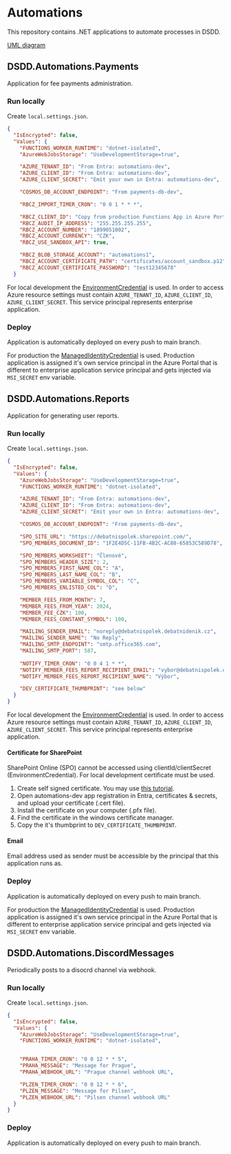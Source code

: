 ﻿# Automations

This repository contains .NET applications to automate processes in DSDD.

[UML diagram](https://debatnispolek.sharepoint.com/:u:/r/Shared%20Documents/IT%20komise/Automatizace%20proces%C5%AF/Spr%C3%A1va%20plateb%20a%20reporty.vsdx?d=wf2d58d606e964fe0bf85d1f024a5466f&csf=1&web=1&e=gsjnz1)

## DSDD.Automations.Payments

Application for fee payments administration.

### Run locally

Create `local.settings.json`.
```json
{
  "IsEncrypted": false,
  "Values": {
    "FUNCTIONS_WORKER_RUNTIME": "dotnet-isolated",
    "AzureWebJobsStorage": "UseDevelopmentStorage=true",

    "AZURE_TENANT_ID": "From Entra: automations-dev",
    "AZURE_CLIENT_ID": "From Entra: automations-dev",
    "AZURE_CLIENT_SECRET": "Emit your own in Entra: automations-dev",

    "COSMOS_DB_ACCOUNT_ENDPOINT": "From payments-db-dev",

    "RBCZ_IMPORT_TIMER_CRON": "0 0 1 * * *",

    "RBCZ_CLIENT_ID": "Copy from production Functions App in Azure Portal",
    "RBCZ_AUDIT_IP_ADDRESS": "255.255.255.255",
    "RBCZ_ACCOUNT_NUMBER": "1899051002",
    "RBCZ_ACCOUNT_CURRENCY": "CZK",
    "RBCZ_USE_SANDBOX_API": true,

    "RBCZ_BLOB_STORAGE_ACCOUNT": "automations1",
    "RBCZ_ACCOUNT_CERTIFICATE_PATH": "certificates/account_sandbox.p12",
    "RBCZ_ACCOUNT_CERTIFICATE_PASSWORD": "test12345678"
  }
```
For local development the [EnvironmentCredential](https://learn.microsoft.com/en-us/dotnet/api/azure.identity.environmentcredential) is used. In order to access Azure resource settings must contain `AZURE_TENANT_ID`, `AZURE_CLIENT_ID`, `AZURE_CLIENT_SECRET`. This service principal represents enterprise application.

### Deploy

Application is automatically deployed on every push to main branch.

For production the [ManagedIdentityCredential](https://learn.microsoft.com/en-us/dotnet/api/azure.identity.managedidentitycredential) is used. Production application is assigned it's own service principal in the Azure Portal that is different to enterprise application service principal and gets injected via `MSI_SECRET` env variable.

## DSDD.Automations.Reports

Application for generating user reports.

### Run locally

Create `local.settings.json`.
```json
{
  "IsEncrypted": false,
  "Values": {
    "AzureWebJobsStorage": "UseDevelopmentStorage=true",
    "FUNCTIONS_WORKER_RUNTIME": "dotnet-isolated",

    "AZURE_TENANT_ID": "From Entra: automations-dev",
    "AZURE_CLIENT_ID": "From Entra: automations-dev",
    "AZURE_CLIENT_SECRET": "Emit your own in Entra: automations-dev",

    "COSMOS_DB_ACCOUNT_ENDPOINT": "From payments-db-dev",

    "SPO_SITE_URL": "https://debatnispolek.sharepoint.com/",
    "SPO_MEMBERS_DOCUMENT_ID": "1F2E4D5C-11FB-4B2C-AC80-65853C589D78",

    "SPO_MEMBERS_WORKSHEET": "Členové",
    "SPO_MEMBERS_HEADER_SIZE": 2,
    "SPO_MEMBERS_FIRST_NAME_COL": "A",
    "SPO_MEMBERS_LAST_NAME_COL": "B",
    "SPO_MEMBERS_VARIABLE_SYMBOL_COL": "C",
    "SPO_MEMBERS_ENLISTED_COL": "D",

    "MEMBER_FEES_FROM_MONTH": 7,
    "MEMBER_FEES_FROM_YEAR": 2024,
    "MEMBER_FEE_CZK": 100,
    "MEMBER_FEES_CONSTANT_SYMBOL": 100,

    "MAILING_SENDER_EMAIL": "noreply@debatnispolek.debatnidenik.cz",
    "MAILING_SENDER_NAME": "No Reply",
    "MAILING_SMTP_ENDPOINT": "smtp.office365.com",
    "MAILING_SMTP_PORT": 587,
    
    "NOTIFY_TIMER_CRON": "0 0 4 1 * *",
    "NOTIFY_MEMBER_FEES_REPORT_RECIPIENT_EMAIL": "vybor@debatnispolek.debatnidenik.cz",
    "NOTIFY_MEMBER_FEES_REPORT_RECIPIENT_NAME": "Výbor",

    "DEV_CERTIFICATE_THUMBPRINT": "see below"
  }
}
```

For local development the [EnvironmentCredential](https://learn.microsoft.com/en-us/dotnet/api/azure.identity.environmentcredential) is used. In order to access Azure resource settings must contain `AZURE_TENANT_ID`, `AZURE_CLIENT_ID`, `AZURE_CLIENT_SECRET`. This service principal represents enterprise application.

#### Certificate for SharePoint

SharePoint Online (SPO) cannot be accessed using clientId/clientSecret (EnvironmentCredential). For local development certificate must be used.

1. Create self signed certificate. You may use [this tutorial](https://learn.microsoft.com/en-us/sharepoint/dev/solution-guidance/security-apponly-azuread).
1. Open automations-dev app registration in Entra, certificates & secrets, and upload your certificate (.cert file).
1. Install the certificate on your computer (.pfx file).
1. Find the certificate in the windows certificate manager.
1. Copy the it's thumbprint to `DEV_CERTIFICATE_THUMBPRINT`.

#### Email

Email address used as sender must be accessible by the principal that this application runs as.

### Deploy

Application is automatically deployed on every push to main branch.

For production the [ManagedIdentityCredential](https://learn.microsoft.com/en-us/dotnet/api/azure.identity.managedidentitycredential) is used. Production application is assigned it's own service principal in the Azure Portal that is different to enterprise application service principal and gets injected via `MSI_SECRET` env variable.

## DSDD.Automations.DiscordMessages

Periodically posts to a disocrd channel via webhook.

### Run locally

Create `local.settings.json`.
```json
{
  "IsEncrypted": false,
  "Values": {
    "AzureWebJobsStorage": "UseDevelopmentStorage=true",
    "FUNCTIONS_WORKER_RUNTIME": "dotnet-isolated",


    "PRAHA_TIMER_CRON": "0 0 12 * * 5",
    "PRAHA_MESSAGE": "Message for Prague",
    "PRAHA_WEBHOOK_URL": "Prague channel webhook URL",

    "PLZEN_TIMER_CRON": "0 0 12 * * 6",
    "PLZEN_MESSAGE": "Message for Pilsen",
    "PLZEN_WEBHOOK_URL": "Pilsen channel webhook URL"
  }
}
```

### Deploy

Application is automatically deployed on every push to main branch.

